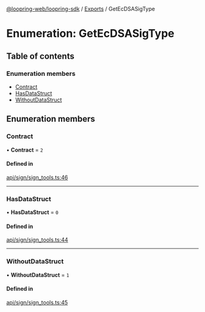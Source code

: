 [@loopring-web/loopring-sdk](../README.md) / [Exports](../modules.md) / GetEcDSASigType

# Enumeration: GetEcDSASigType

## Table of contents

### Enumeration members

- [Contract](GetEcDSASigType.md#contract)
- [HasDataStruct](GetEcDSASigType.md#hasdatastruct)
- [WithoutDataStruct](GetEcDSASigType.md#withoutdatastruct)

## Enumeration members

### Contract

• **Contract** = `2`

#### Defined in

[api/sign/sign_tools.ts:46](https://github.com/Loopring/loopring_sdk/blob/5861d10/src/api/sign/sign_tools.ts#L46)

___

### HasDataStruct

• **HasDataStruct** = `0`

#### Defined in

[api/sign/sign_tools.ts:44](https://github.com/Loopring/loopring_sdk/blob/5861d10/src/api/sign/sign_tools.ts#L44)

___

### WithoutDataStruct

• **WithoutDataStruct** = `1`

#### Defined in

[api/sign/sign_tools.ts:45](https://github.com/Loopring/loopring_sdk/blob/5861d10/src/api/sign/sign_tools.ts#L45)
